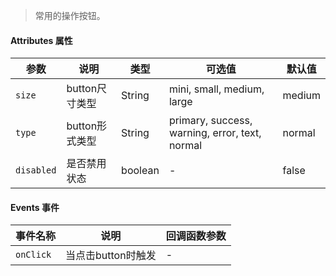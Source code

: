 > 常用的操作按钮。

#### Attributes 属性

参数 | 说明 | 类型 | 可选值 | 默认值
--- | --- | --- | --- | ---
`size` | button尺寸类型 | String | mini, small, medium, large | medium
`type` | button形式类型 | String | primary, success, warning, error, text, normal | normal
`disabled` | 是否禁用状态	 | boolean | - | false

#### Events 事件

事件名称 | 说明 | 回调函数参数
--- | --- | --- | 
`onClick` | 当点击button时触发 | -